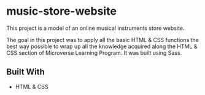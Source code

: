 # music-store-website
This project is a model of an online musical instruments store website.  



The goal in this project was to apply all the basic HTML & CSS functions the best way possible to wrap up all the knowledge acquired along the HTML & CSS section of Microverse Learning Program. It was built using Sass.



## Built With

- HTML & CSS
  


